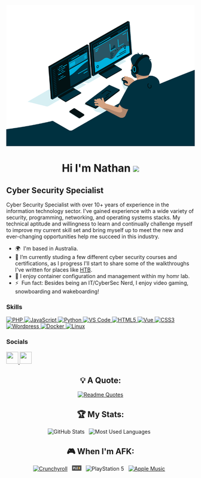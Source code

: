 <div align="center">

[<img src="assets/coding.gif">](https://github.com/Nate-09)

Hi I'm Nathan ![](https://user-images.githubusercontent.com/18350557/176309783-0785949b-9127-417c-8b55-ab5a4333674e.gif)
==============================================================================================================================

</div>

Cyber Security Specialist
-------------------------

Cyber Security Specialist with over 10+ years of experience in the information technology sector. I've gained experience with a wide variety of security, programming, networking, and operating systems stacks. My technical aptitude and willingness to learn and continually challenge myself to improve my current skill set and bring myself up to meet the new and ever-changing opportunities help me succeed in this industry.

* 🌍  I'm based in Australia.
* 🔭  I’m currently studing a few different cyber security courses and certifications, as I progress I'll start to share some of the walkthroughs I've written for places like [HTB](https://hackthebox.com).
* 🌱  I enjoy container configuration and management within my homr lab.
* ⚡  Fun fact: Besides being an IT/CyberSec Nerd, I enjoy video gaming, snowboarding and wakeboarding!

### Skills


<p align="left">
	<a href="https://www.php.net/" target="_blank" rel="noreferrer">
		<img src="https://raw.githubusercontent.com/danielcranney/readme-generator/main/public/icons/skills/php-colored.svg" width="36" height="36" alt="PHP"/>
	</a>
	<a href="https://developer.mozilla.org/en-US/docs/Web/JavaScript" target="_blank" rel="noreferrer">
		<img src="https://raw.githubusercontent.com/danielcranney/readme-generator/main/public/icons/skills/javascript-colored.svg" width="36" height="36" alt="JavaScript"/>
	</a>
	<a href="https://www.python.org/" target="_blank" rel="noreferrer">
		<img src="https://raw.githubusercontent.com/danielcranney/readme-generator/main/public/icons/skills/python-colored.svg" width="36" height="36" alt="Python"/>
	</a>
	<a href="https://code.visualstudio.com/" target="_blank" rel="noreferrer">
		<img src="https://raw.githubusercontent.com/danielcranney/readme-generator/main/public/icons/skills/visualstudiocode.svg" width="36" height="36" alt="VS Code"/>
	</a>
	<a href="https://developer.mozilla.org/en-US/docs/Glossary/HTML5" target="_blank" rel="noreferrer">
		<img src="https://raw.githubusercontent.com/danielcranney/readme-generator/main/public/icons/skills/html5-colored.svg" width="36" height="36" alt="HTML5"/>
	</a>
	<a href="https://vuejs.org/" target="_blank" rel="noreferrer">
		<img src="https://raw.githubusercontent.com/danielcranney/readme-generator/main/public/icons/skills/vuejs-colored.svg" width="36" height="36" alt="Vue"/>
	</a>
	<a href="https://www.w3.org/TR/CSS/#css" target="_blank" rel="noreferrer">
		<img src="https://raw.githubusercontent.com/danielcranney/readme-generator/main/public/icons/skills/css3-colored.svg" width="36" height="36" alt="CSS3"/>
	</a>
	<a href="https://wordpress.com" target="_blank" rel="noreferrer">
		<img src="https://raw.githubusercontent.com/danielcranney/readme-generator/main/public/icons/skills/wordpress-colored.svg" width="36" height="36" alt="Wordpress"/>
	</a>
	<a href="https://www.docker.com/" target="_blank" rel="noreferrer">
		<img src="https://raw.githubusercontent.com/danielcranney/readme-generator/main/public/icons/skills/docker-colored.svg" width="36" height="36" alt="Docker"/>
	</a>
	<a href="https://www.linux.org" target="_blank" rel="noreferrer">
		<img src="https://raw.githubusercontent.com/danielcranney/readme-generator/main/public/icons/skills/linux-colored.svg" width="36" height="36" alt="Linux"/>
	</a>
</p>

### Socials

<p align="left">
	<a href="https://www.github.com/Nate-09" target="_blank" rel="noreferrer">
		<picture>
			<source media="(prefers-color-scheme: dark)" srcset="https://raw.githubusercontent.com/danielcranney/readme-generator/main/public/icons/socials/github-dark.svg"/>
			<source media="(prefers-color-scheme: light)" srcset="https://raw.githubusercontent.com/danielcranney/readme-generator/main/public/icons/socials/github.svg"/>
			<img src="https://raw.githubusercontent.com/danielcranney/readme-generator/main/public/icons/socials/github.svg" width="32" height="32"/>
		</picture>
	</a>
	<a href="https://www.linkedin.com/in/nathantaylor2/" target="_blank" rel="noreferrer">
		<picture>
			<source media="(prefers-color-scheme: dark)" srcset="https://raw.githubusercontent.com/danielcranney/readme-generator/main/public/icons/socials/linkedin-dark.svg"/>
			<source media="(prefers-color-scheme: light)" srcset="https://raw.githubusercontent.com/danielcranney/readme-generator/main/public/icons/socials/linkedin.svg"/>
			<img src="https://raw.githubusercontent.com/danielcranney/readme-generator/main/public/icons/socials/linkedin.svg" width="32" height="32"/>
		</picture>
	</a>
</p>

<div align="center">

## 💡 A Quote:

[![Readme Quotes](https://quotes-github-readme.vercel.app/api?type=horizontal&theme=dracula)](https://github.com/piyushsuthar/github-readme-quotes)

## 🏆 My Stats:

<p>
    <img height=175 alt="GitHub Stats" src="https://github-readme-stats.vercel.app/api?username=Nate-09&show_icons=true&count_private=true&theme=dark" />&nbsp;&nbsp;
    <img height=175 alt="Most Used Languages" src="https://github-readme-stats.vercel.app/api/top-langs/?username=Nate-09&layout=compact&theme=dark" />&nbsp;&nbsp;
</p>

## 🎮 When I'm AFK:

[![Crunchyroll](https://img.shields.io/badge/Crunchyroll-F47521?logo=crunchyroll&logoColor=white)](#) &nbsp;
[<img width=5% src="assets/plex.png">](https://plex.tv) &nbsp;
![PlayStation 5](https://img.shields.io/badge/Playstation%205-003791?style=for-the-badge&logo=playstation-5&logoColor=white) &nbsp;
[![Apple Music](https://img.shields.io/badge/Apple%20Music-F34E68?logo=apple%20music&logoColor=white)](#) &nbsp;




</div>
